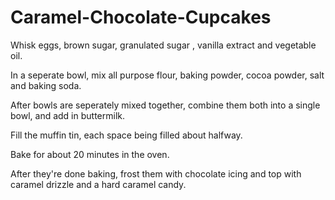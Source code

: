 # Caramel-Chocolate-Cupcakes
Whisk eggs, brown sugar, granulated sugar , vanilla extract and vegetable oil.

In a seperate bowl, mix all purpose flour, baking powder, cocoa powder, salt and baking soda.

After bowls are seperately mixed together, combine them both into a single bowl, and add in buttermilk.

Fill the muffin tin, each space being filled about halfway.

Bake for about 20 minutes in the oven.

After they're done baking, frost them with chocolate icing and top with caramel drizzle and a hard caramel candy.
